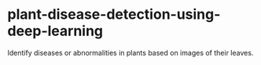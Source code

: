 # plant-disease-detection-using-deep-learning
Identify diseases or abnormalities in plants based on images of their leaves.
